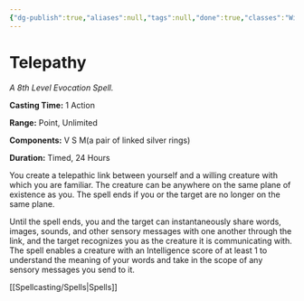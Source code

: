 ```yaml
---
{"dg-publish":true,"aliases":null,"tags":null,"done":true,"classes":"Wizard,","spellLevel":8,"school":"Evocation","source":"PHB","permalink":"/spells/telepathy/","dgHomeLink":false,"dgPassFrontmatter":true}
---
```


# Telepathy
*A 8th Level Evocation Spell.*

**Casting Time:** 1 Action

**Range:** Point, Unlimited

**Components:** V S M(a pair of linked silver rings)

**Duration:** Timed, 24 Hours

You create a telepathic link between yourself and a willing creature with which you are familiar. The creature can be anywhere on the same plane of existence as you. The spell ends if you or the target are no longer on the same plane.



Until the spell ends, you and the target can instantaneously share words, images, sounds, and other sensory messages with one another through the link, and the target recognizes you as the creature it is communicating with. The spell enables a creature with an Intelligence score of at least 1 to understand the meaning of your words and take in the scope of any sensory messages you send to it.

[[Spellcasting/Spells|Spells]]